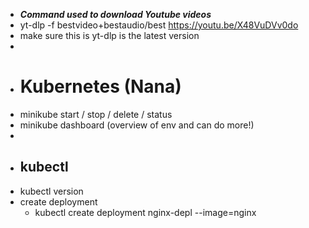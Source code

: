 - ***Command used to download Youtube videos***
- yt-dlp -f bestvideo+bestaudio/best https://youtu.be/X48VuDVv0do
- make sure this is yt-dlp is the latest version
-
- # Kubernetes (Nana)
- minikube start / stop / delete / status
- minikube dashboard (overview of env and can do more!)
-
- ## kubectl
- kubectl version
- create deployment
	- kubectl create deployment nginx-depl --image=nginx